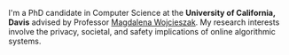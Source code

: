 ---
---
I'm a PhD candidate in Computer Science at the **University of California, Davis** advised by Professor [Magdalena Wojcieszak](https://communication.ucdavis.edu/people/magdalena-wojcieszak). My research interests involve the privacy, societal, and safety implications of online algorithmic systems.
